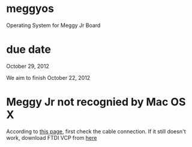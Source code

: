 meggyos
=======

Operating System for Meggy Jr Board

due date
========

October 29, 2012

We aim to finish October 22, 2012

Meggy Jr not recognied by Mac OS X
==================================

According to [this page](http://www2.evilmadscientist.com/forum/viewtopic.php?showtopic=4890),
first check the cable connection. If it still doesn't work, download FTDI VCP
from [here](http://www.ftdichip.com/Drivers/VCP.htm)
